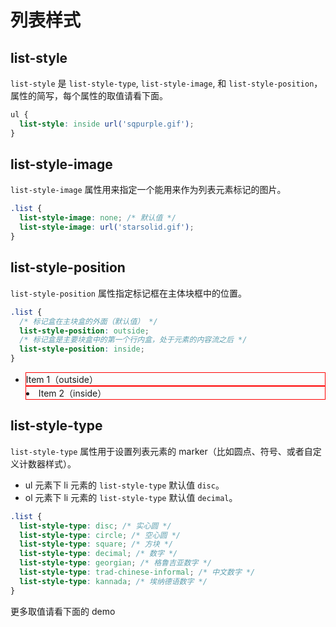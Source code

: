 # 列表样式

## list-style

`list-style` 是 `list-style-type`, `list-style-image`, 和 `list-style-position`，属性的简写，每个属性的取值请看下面。

```css
ul {
  list-style: inside url('sqpurple.gif');
}
```

## list-style-image

`list-style-image` 属性用来指定一个能用来作为列表元素标记的图片。

```css
.list {
  list-style-image: none; /* 默认值 */
  list-style-image: url('starsolid.gif');
}
```

## list-style-position

`list-style-position` 属性指定标记框在主体块框中的位置。

```css
.list {
  /* 标记盒在主块盒的外面（默认值） */
  list-style-position: outside;
  /* 标记盒是主要块盒中的第一个行内盒，处于元素的内容流之后 */
  list-style-position: inside;
}
```

<demo>
<ul class="list_style_position">
  <li class="item1">Item 1（outside）</li>
  <li class="item2">Item 2（inside）</li>
</ul>

<style>
.list_style_position li{
  border: 1px solid red;
}
.list_style_position .item1{
  list-style-position: outside;
}
.list_style_position .item2{
  list-style-position: inside;
}
</style>

</demo>

## list-style-type

`list-style-type` 属性用于设置列表元素的 marker（比如圆点、符号、或者自定义计数器样式）。

- ul 元素下 li 元素的 `list-style-type` 默认值 `disc`。
- ol 元素下 li 元素的 `list-style-type` 默认值 `decimal`。

```css
.list {
  list-style-type: disc; /* 实心圆 */
  list-style-type: circle; /* 空心圆 */
  list-style-type: square; /* 方块 */
  list-style-type: decimal; /* 数字 */
  list-style-type: georgian; /* 格鲁吉亚数字 */
  list-style-type: trad-chinese-informal; /* 中文数字 */
  list-style-type: kannada; /* 埃纳德语数字 */
}
```

更多取值请看下面的 demo

<script setup>
import ListStyleTypeDemo from './list-style-type-demo.vue'
</script>

<ListStyleTypeDemo />
